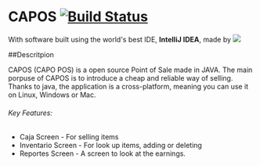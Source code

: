 CAPOS [![Build Status](https://travis-ci.org/antoniotorres/CAPOS.svg?branch=master)](https://travis-ci.org/antoniotorres/CAPOS)
=====

With software built using the world's best IDE, **IntelliJ IDEA**, made by <img src="https://www.jetbrains.com/img/newdesign/jb_logo_color.gif">

##Descritpion

CAPOS (CAPO POS) is a open source Point of Sale made in JAVA. The main porpuse of CAPOS is to introduce a cheap and reliable way of selling. Thanks to java, the application is a cross-platform, meaning you can use it on Linux, Windows or Mac.

###### Key Features:
- Caja Screen - For selling items
- Inventario Screen - For look up items, adding or deleting
- Reportes Screen - A screen to look at the earnings.
